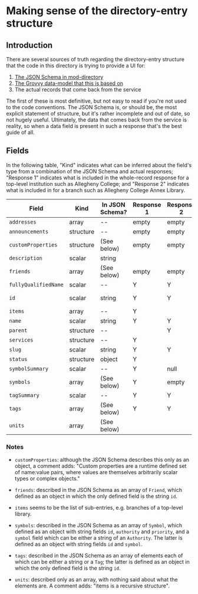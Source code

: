 # Making sense of the directory-entry structure


## Introduction

There are several sources of truth regarding the directory-entry structure that the code in this directory is trying to provide a UI for:

1. [The JSON Schema in mod-directory](https://github.com/openlibraryenvironment/mod-directory/blob/master/ramls/dirent.json)
2. [The Grovvy data-model that this is based on](https://github.com/openlibraryenvironment/mod-directory/blob/master/service/grails-app/domain/org/olf/okapi/modules/directory/DirectoryEntry.groovy)
3. The actual records that come back from the service

The first of these is most definitive, but not easy to read if you're not used to the code conventions. The JSON Schema is, or should be, the most explicit statement of structure, but it's rather incomplete and out of date, so not hugely useful. Ultimately, the data that comes back from the service is reality, so when a data field is present in such a response that's the best guide of all.


## Fields

In the following table, "Kind" indicates what can be inferred about the field's type from a combination of the JSON Schema and actual responses; "Response 1" indicates what is included in the whole-record response for a top-level institution such as Allegheny College; and "Response 2" indicates what is included in for a branch such as Allegheny College Annex Library.

Field                | Kind      | In JSON Schema?  | Response 1 | Response 2 | In UI?
------               | --------- | ---------------  | ---------- | ---------- | ------
`addresses`          | array     | --               | empty      | empty      |
`announcements`      | structure | --               | empty      | empty      |
`customProperties`   | structure | (See below)      | empty      | empty      |
`description`        | scalar    | string           |            |            |
`friends`            | array     | (See below)      | empty      | empty      |
`fullyQualifiedName` | scalar    | --               | Y          | Y          | Y
`id`                 | scalar    | string           | Y          | Y          | _Not needed_
`items`              | array     | --               | Y          |            | XXX
`name`               | scalar    | string           | Y          | Y          | Y
`parent`             | structure | --               |            | Y          | Y
`services`           | structure | --               | Y          |            | XXX
`slug`               | scalar    | string           | Y          | Y          | Y
`status`             | structure | object           | Y          |            | XXX
`symbolSummary`      | scalar    | --               | Y          | null       | Y
`symbols`            | array     | (See below)      | Y          | empty      | _redundant_
`tagSummary`         | scalar    | --               | Y          | Y           | Y
`tags`               | array     | (See below)      | Y          | Y          | _redundant_
`units`              | array     | (See below)      |            |            |

### Notes

* `customProperties`: although the JSON Schema describes this only as an object, a comment adds: "Custom properties are a runtime defined set of name:value pairs, where values are themselves arbitrarily scalar types or complex objects."

* `friends`: described in the JSON Schema as an array of `Friend`, which defined as an object in which the only defined field is the string `id`.

* `items` seems to be the list of sub-entries, e.g. branches of a top-level library.

* `symbols`: described in the JSON Schema as an array of `Symbol`, which defined as an object with string fields `id`, `authority` and `priority`, and a `symbol` field which can be either a string of an `Authority`. The latter is defined as an object with string fields `id` and `symbol`.

* `tags`: described in the JSON Schema as an array of elements each of which can be either a string or a `Tag`; the latter is defined as an object in which the only defined field is the string `id`.

* `units`: described only as an array, with nothing said about what the elements are. A comment adds: "items is a recursive structure".

